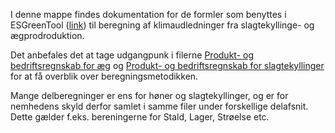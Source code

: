 I denne mappe findes dokumentation for de formler som benyttes i ESGreenTool ([link](https://v2.esgreentool.dk/)) til beregning af klimaudledninger fra slagtekyllinge- og ægprodroduktion.

Det anbefales det at tage udgangpunk i filerne [Produkt- og bedriftsregnskab for æg](https://github.com/segesdk/ESGT_formler/blob/main/Fjerkrae/Produkt_og_bedriftsregnskab_%C3%A6g.ipynb) og [Produkt- og bedriftsregnskab for slagtekyllinger]([https://github.com/segesdk/ESGT_formler/blob/main/Fjerkrae/Produkt_og_bedriftsregnskab_%C3%A6g.ipynb](https://github.com/segesdk/ESGT_formler/blob/main/Fjerkrae/Produkt_og_bedriftsregnskab_slagtekyllinger.ipynb)) for at få overblik over beregningsmetodikken.

Mange delberegninger er ens for høner og slagtekyllinger, og er for nemhedens skyld derfor samlet i samme filer under forskellige delafsnit. Dette gælder f.eks. bereningerne for Stald, Lager, Strøelse etc. 



